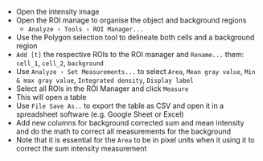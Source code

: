 - Open the intensity image
- Open the ROI manage to organise the object and background regions 
    - `Analyze › Tools › ROI Manager...`
- Use the Polygon selection tool to delineate both cells and a background region
- `Add [t]` the respective ROIs to the ROI manager and `Rename...` them: `cell_1`, `cell_2`, `background`
- Use `Analyze › Set Measurements...` to select `Area`, `Mean gray value`, `Min & max gray value`, `Integrated density`, `Display label`
- Select all ROIs in the ROI Manager and click `Measure`
- This will open a table
- Use `File Save As..` to export the table as CSV and open it in a spreadsheet software (e.g. Google Sheet or Excel)
- Add new columns for background corrected sum and mean intensity and do the math to correct all measurements for the background
- Note that it is essential for the `Area` to be in pixel units when it using it to correct the sum intensity measurement
